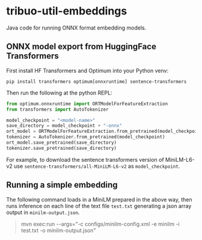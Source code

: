 # tribuo-util-embeddings

Java code for running ONNX format embedding models.

## ONNX model export from HuggingFace Transformers

First install HF Transformers and Optimum into your Python venv:

```
pip install transformers optimum[onnxruntime] sentence-transformers
```

Then run the following at the python REPL:

```python
from optimum.onnxruntime import ORTModelForFeatureExtraction
from transformers import AutoTokenizer

model_checkpoint = "<model-name>"
save_directory = model_checkpoint + "-onnx"
ort_model = ORTModelForFeatureExtraction.from_pretrained(model_checkpoint, export=True)
tokenizer = AutoTokenizer.from_pretrained(model_checkpoint)
ort_model.save_pretrained(save_directory)
tokenizer.save_pretrained(save_directory)
```

For example, to download the sentence transformers version of MiniLM-L6-v2 use `sentence-transformers/all-MiniLM-L6-v2` as `model_checkpoint`.

## Running a simple embedding

The following command loads in a MiniLM prepared in the above way, then runs inference on each line of the text file `test.txt`
generating a json array output in `minilm-output.json`.

> mvn exec:run --args="-c configs/minilm-config.xml -e minilm -i test.txt -o minilm-output.json"
